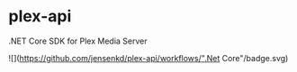 # plex-api
.NET Core SDK for Plex Media Server

![](https://github.com/jensenkd/plex-api/workflows/".Net Core"/badge.svg)
